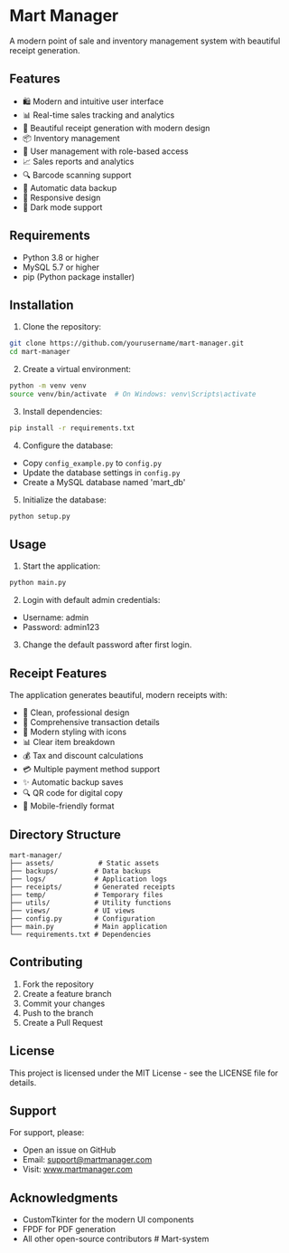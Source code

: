 # Mart Manager

A modern point of sale and inventory management system with beautiful receipt generation.

## Features

- 🛍️ Modern and intuitive user interface
- 📊 Real-time sales tracking and analytics
- 🧾 Beautiful receipt generation with modern design
- 📦 Inventory management
- 👥 User management with role-based access
- 📈 Sales reports and analytics
- 🔍 Barcode scanning support
- 💾 Automatic data backup
- 📱 Responsive design
- 🌙 Dark mode support

## Requirements

- Python 3.8 or higher
- MySQL 5.7 or higher
- pip (Python package installer)

## Installation

1. Clone the repository:
```bash
git clone https://github.com/yourusername/mart-manager.git
cd mart-manager
```

2. Create a virtual environment:
```bash
python -m venv venv
source venv/bin/activate  # On Windows: venv\Scripts\activate
```

3. Install dependencies:
```bash
pip install -r requirements.txt
```

4. Configure the database:
- Copy `config_example.py` to `config.py`
- Update the database settings in `config.py`
- Create a MySQL database named 'mart_db'

5. Initialize the database:
```bash
python setup.py
```

## Usage

1. Start the application:
```bash
python main.py
```

2. Login with default admin credentials:
- Username: admin
- Password: admin123

3. Change the default password after first login.

## Receipt Features

The application generates beautiful, modern receipts with:

- 🎨 Clean, professional design
- 📝 Comprehensive transaction details
- 💫 Modern styling with icons
- 📊 Clear item breakdown
- 💰 Tax and discount calculations
- 💳 Multiple payment method support
- ✨ Automatic backup saves
- 🔍 QR code for digital copy
- 📱 Mobile-friendly format

## Directory Structure

```
mart-manager/
├── assets/           # Static assets
├── backups/         # Data backups
├── logs/            # Application logs
├── receipts/        # Generated receipts
├── temp/            # Temporary files
├── utils/           # Utility functions
├── views/           # UI views
├── config.py        # Configuration
├── main.py          # Main application
└── requirements.txt # Dependencies
```

## Contributing

1. Fork the repository
2. Create a feature branch
3. Commit your changes
4. Push to the branch
5. Create a Pull Request

## License

This project is licensed under the MIT License - see the LICENSE file for details.

## Support

For support, please:
- Open an issue on GitHub
- Email: support@martmanager.com
- Visit: www.martmanager.com

## Acknowledgments

- CustomTkinter for the modern UI components
- FPDF for PDF generation
- All other open-source contributors # Mart-system
